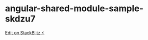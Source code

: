 # angular-shared-module-sample-skdzu7

[Edit on StackBlitz ⚡️](https://stackblitz.com/edit/angular-shared-module-sample-skdzu7)